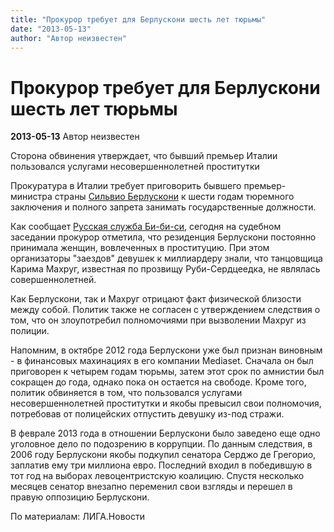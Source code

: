 ```yaml
---
title: "Прокурор требует для Берлускони шесть лет тюрьмы"
date: "2013-05-13"
author: "Автор неизвестен"
---
```


# Прокурор требует для Берлускони шесть лет тюрьмы

**2013-05-13** Автор неизвестен

Сторона обвинения утверждает, что бывший премьер Италии пользовался услугами несовершеннолетней проститутки

Прокуратура в Италии требует приговорить бывшего премьер-министра страны [Сильвио Берлускони](http://file.liga.net/person/844-silvio-berlyskoni.html) к шести годам тюремного заключения и полного запрета занимать государственные должности.

Как сообщает [Русская служба Би-би-си](http://www.bbc.co.uk/russian/rolling_news/2013/05/130513_rn_berlusconi_demand.shtml), сегодня на судебном заседании прокурор отметила, что резиденция Берлускони постоянно принимала женщин, вовлеченных в проституцию. При этом организаторы "заездов" девушек к миллиардеру знали, что танцовщица Карима Махруг, известная по прозвищу Руби-Сердцеедка, не являлась совершеннолетней.

Как Берлускони, так и Махруг отрицают факт физической близости между собой. Политик также не согласен с утверждением следствия о том, что он злоупотребил полномочиями при вызволении Махруг из полиции.

Напомним, в октябре 2012 года Берлускони уже был признан виновным - в финансовых махинациях в его компании Mediaset. Сначала он был приговорен к четырем годам тюрьмы, затем этот срок по амнистии был сокращен до года, однако пока он остается на свободе. Кроме того, политик обвиняется в том, что пользовался услугами несовершеннолетней проститутки и якобы превысил свои полномочия, потребовав от полицейских отпустить девушку из-под стражи.

В феврале 2013 года в отношении Берлускони было заведено еще одно уголовное дело по подозрению в коррупции. По данным следствия, в 2006 году Берлускони якобы подкупил сенатора Серджо де Грегорио, заплатив ему три миллиона евро. Последний входил в победившую в тот год на выборах левоцентристскую коалицию. Спустя несколько месяцев сенатор внезапно переменил свои взгляды и перешел в правую оппозицию Берлускони.

По материалам: ЛИГА.Новости